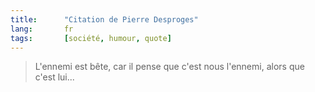 ```yaml
---
title:      "Citation de Pierre Desproges"
lang:       fr
tags:       [société, humour, quote]
---
```


> L'ennemi est bête, car il pense que c'est nous l'ennemi, alors que c'est lui...
